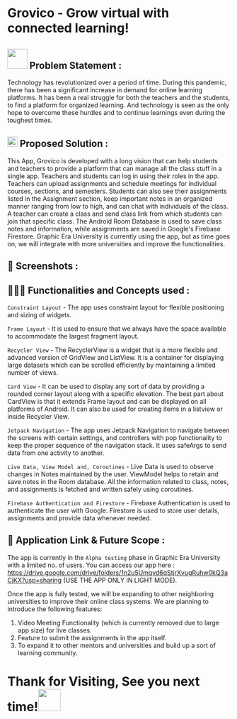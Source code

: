 # Grovico - Grow virtual with connected learning!  

## <img src="https://github.com/TheDudeThatCode/TheDudeThatCode/blob/master/Assets/Developer.gif" width="45px"> Problem Statement :
Technology has revolutionized over a period of time. During this pandemic, there has been a significant increase in demand for online learning platforms. It has been a real 
struggle for both the teachers and the students, to find a platform for organized learning. And technology is seen as the only hope to overcome these hurdles and to continue
learnings even during the toughest times.

## <img src = "https://media1.giphy.com/media/JZ40cnfnN11KycrvMF/giphy.gif?cid=ecf05e47a0n3gi1bfqntqmob8g9aid1oyj2wr3ds3mg700bl&rid=giphy.gif" width = 23px> Proposed Solution :
This App, Grovico is developed with a long vision that can help students and teachers to provide a platform that can manage all the class stuff in a single app. Teachers and students can log in using their roles in the app. Teachers can upload assignments and schedule meetings for individual courses, sections, and semesters. Students can also see their assignments listed in the Assignment section, keep important notes in an organized manner ranging from low to high, and can chat with individuals of the class. A teacher can create a class and send class link from which students can join that specific class. The Android Room Database is used to save class notes and information, while assignments are saved in Google's Firebase Firestore. Graphic Era University is currently using the app, but as time goes on, we will integrate with more universities and improve the functionalities.

## 📸 Screenshots : 


## 👩🏻‍💻 Functionalities and Concepts used :
```Constraint Layout``` - The app uses constraint layout for flexible positioning and sizing of widgets.   

```Frame Layout``` - It is used to ensure that we always have the space available to accommodate the largest fragment layout.  

```Recycler View``` - The RecyclerView is a widget that is a more flexible and advanced version of GridView and ListView. It is a container for displaying large datasets which can 
be scrolled efficiently by maintaining a limited number of views.   

```Card View``` - It can be used to display any sort of data by providing a rounded corner layout along with a specific elevation. The best part about CardView is that it extends 
Frame layout and can be displayed on all platforms of Android. It can also be used for creating items in a listview or inside Recycler View.

```Jetpack Navigation``` - The app uses Jetpack Navigation to navigate between the screens with certain settings, and controllers with pop functionality to keep the proper sequence of
the navigation stack. It uses safeArgs to send data from one activity to another.   

```Live Data, View Model and, Coroutines``` - Live Data is used to observe changes in Notes maintained by the user. ViewModel helps to retain and save notes in the Room database.
All the information related to class, notes, and assignments is fetched and written safely using coroutines.   

```Firebase Authentication and Firestore``` - Firebase Authentication is used to authenticate the user with Google. Firestore is used to store user details, assignments and provide
data whenever needed.   

## 🔮 Application Link & Future Scope : 

The app is currently in the ```Alpha testing``` phase in Graphic Era University with a limited no. of users. You can access our app here : https://drive.google.com/drive/folders/1n2u5Umqvd6qStjrXvugRuhw0kQ3aCjKX?usp=sharing
(USE THE APP ONLY IN LIGHT MODE). 

Once the app is fully tested, we will be expanding to other neighboring universities to improve their online class systems. We are planning to introduce the following features:   
1. Video Meeting Functionality (which is currently removed due to large app size) for live classes.
2. Feature to submit the assignments in the app itself.
3. To expand it to other mentors and universities and build up a sort of learning community.

# Thank for Visiting, See you next time!<img src="https://media.giphy.com/media/mGcNjsfWAjY5AEZNw6/giphy.gif" width="50">
